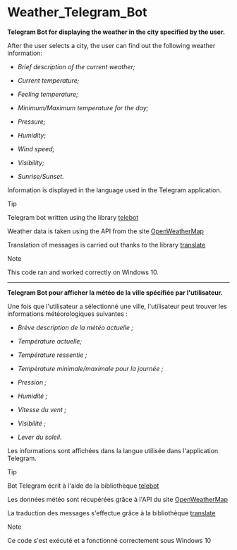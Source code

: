 # Weather_Telegram_Bot

**Telegram Bot for displaying the weather in the city specified by the user.**

After the user selects a city, the user can find out the following weather information:

* _Brief description of the current weather;_

* _Current temperature;_

* _Feeling temperature;_

* _Minimum/Maximum temperature for the day;_

* _Pressure;_

* _Humidity;_

* _Wind speed;_

* _Visibility;_

* _Sunrise/Sunset._

Information is displayed in the language used in the Telegram application.

> [!TIP]
> Telegram bot written using the library [telebot](https://pypi.org/project/pyTelegramBotAPI/)
>
> Weather data is taken using the API from the site [OpenWeatherMap](https://openweathermap.org/)
>
> Translation of messages is carried out thanks to the library [translate](https://pypi.org/project/translate/)

> [!NOTE]
> This code ran and worked correctly on Windows 10.

---------

**Telegram Bot pour afficher la météo de la ville spécifiée par l'utilisateur.**

Une fois que l'utilisateur a sélectionné une ville, l'utilisateur peut trouver les informations météorologiques suivantes :

* _Brève description de la météo actuelle ;_

* _Température actuelle;_

* _Température ressentie ;_

* _Température minimale/maximale pour la journée ;_

* _Pression ;_

* _Humidité ;_

* _Vitesse du vent ;_

* _Visibilité ;_

* _Lever du soleil._

Les informations sont affichées dans la langue utilisée dans l'application Telegram.

> [!TIP]
> Bot Telegram écrit à l'aide de la bibliothèque [telebot](https://pypi.org/project/pyTelegramBotAPI/)
>
> Les données météo sont récupérées grâce à l'API du site [OpenWeatherMap](https://openweathermap.org/)
>
> La traduction des messages s'effectue grâce à la bibliothèque [translate](https://pypi.org/project/translate/)

> [!NOTE]
> Ce code s'est exécuté et a fonctionné correctement sous Windows 10